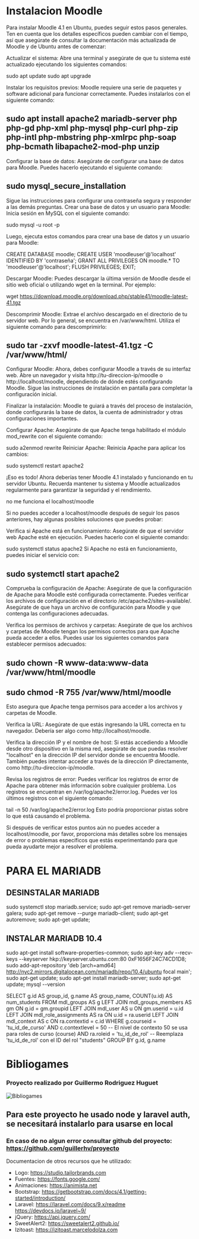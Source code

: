 # Instalacion Moodle
Para instalar Moodle 4.1 en Ubuntu, puedes seguir estos pasos generales. Ten en cuenta que los detalles específicos pueden cambiar con el tiempo, así que asegúrate de consultar la documentación más actualizada de Moodle y de Ubuntu antes de comenzar:

Actualizar el sistema: Abre una terminal y asegúrate de que tu sistema esté actualizado ejecutando los siguientes comandos:

sudo apt update
sudo apt upgrade

Instalar los requisitos previos: Moodle requiere una serie de paquetes y software adicional para funcionar correctamente. Puedes instalarlos con el siguiente comando:

## sudo apt install apache2 mariadb-server php php-gd php-xml php-mysql php-curl php-zip php-intl php-mbstring php-xmlrpc php-soap php-bcmath libapache2-mod-php unzip

Configurar la base de datos: Asegúrate de configurar una base de datos para Moodle. Puedes hacerlo ejecutando el siguiente comando:

## sudo mysql_secure_installation
Sigue las instrucciones para configurar una contraseña segura y responder a las demás preguntas.
Crear una base de datos y un usuario para Moodle: Inicia sesión en MySQL con el siguiente comando:

sudo mysql -u root -p

Luego, ejecuta estos comandos para crear una base de datos y un usuario para Moodle:

CREATE DATABASE moodle;
CREATE USER 'moodleuser'@'localhost' IDENTIFIED BY 'contraseña';
GRANT ALL PRIVILEGES ON moodle.* TO 'moodleuser'@'localhost';
FLUSH PRIVILEGES;
EXIT;

Descargar Moodle: Puedes descargar la última versión de Moodle desde el sitio web oficial o utilizando wget en la terminal. Por ejemplo:

wget https://download.moodle.org/download.php/stable41/moodle-latest-41.tgz

Descomprimir Moodle: Extrae el archivo descargado en el directorio de tu servidor web. Por lo general, se encuentra en /var/www/html. Utiliza el siguiente comando para descomprimirlo:

## sudo tar -zxvf moodle-latest-41.tgz -C /var/www/html/

Configurar Moodle: Ahora, debes configurar Moodle a través de su interfaz web. Abre un navegador y visita http://tu-direccion-ip/moodle o http://localhost/moodle, dependiendo de dónde estés configurando Moodle. Sigue las instrucciones de instalación en pantalla para completar la configuración inicial.

Finalizar la instalación: Moodle te guiará a través del proceso de instalación, donde configurarás la base de datos, la cuenta de administrador y otras configuraciones importantes.

Configurar Apache: Asegúrate de que Apache tenga habilitado el módulo mod_rewrite con el siguiente comando:

sudo a2enmod rewrite
Reiniciar Apache: Reinicia Apache para aplicar los cambios:

sudo systemctl restart apache2

¡Eso es todo! Ahora deberías tener Moodle 4.1 instalado y funcionando en tu servidor Ubuntu. Recuerda mantener tu sistema y Moodle actualizados regularmente para garantizar la seguridad y el rendimiento.


no me funciona el localhost/moodle

Si no puedes acceder a localhost/moodle después de seguir los pasos anteriores, hay algunas posibles soluciones que puedes probar:

Verifica si Apache está en funcionamiento: Asegúrate de que el servidor web Apache esté en ejecución. Puedes hacerlo con el siguiente comando:

sudo systemctl status apache2
Si Apache no está en funcionamiento, puedes iniciar el servicio con:

## sudo systemctl start apache2
Comprueba la configuración de Apache: Asegúrate de que la configuración de Apache para Moodle esté configurada correctamente. Puedes verificar los archivos de configuración en el directorio /etc/apache2/sites-available/. Asegúrate de que haya un archivo de configuración para Moodle y que contenga las configuraciones adecuadas.

Verifica los permisos de archivos y carpetas: Asegúrate de que los archivos y carpetas de Moodle tengan los permisos correctos para que Apache pueda acceder a ellos. Puedes usar los siguientes comandos para establecer permisos adecuados:

## sudo chown -R www-data:www-data /var/www/html/moodle
## sudo chmod -R 755 /var/www/html/moodle
Esto asegura que Apache tenga permisos para acceder a los archivos y carpetas de Moodle.

Verifica la URL: Asegúrate de que estás ingresando la URL correcta en tu navegador. Debería ser algo como http://localhost/moodle.

Verifica la dirección IP y el nombre de host: Si estás accediendo a Moodle desde otro dispositivo en la misma red, asegúrate de que puedas resolver "localhost" en la dirección IP del servidor donde se encuentra Moodle. También puedes intentar acceder a través de la dirección IP directamente, como http://tu-direccion-ip/moodle.

Revisa los registros de error: Puedes verificar los registros de error de Apache para obtener más información sobre cualquier problema. Los registros se encuentran en /var/log/apache2/error.log. Puedes ver los últimos registros con el siguiente comando:

tail -n 50 /var/log/apache2/error.log
Esto podría proporcionar pistas sobre lo que está causando el problema.

Si después de verificar estos puntos aún no puedes acceder a localhost/moodle, por favor, proporciona más detalles sobre los mensajes de error o problemas específicos que estás experimentando para que pueda ayudarte mejor a resolver el problema.
# PARA EL MARIADB

## DESINSTALAR MARIADB
sudo systemctl stop mariadb.service;
sudo apt-get remove mariadb-server galera;
sudo apt-get remove --purge mariadb-client;
sudo apt-get autoremove;
sudo apt-get update;
## INSTALAR MARIADB 10.4
sudo apt-get install software-properties-common;
sudo apt-key adv --recv-keys --keyserver hkp://keyserver.ubuntu.com:80 0xF1656F24C74CD1D8;
sudo add-apt-repository 'deb [arch=amd64] http://nyc2.mirrors.digitalocean.com/mariadb/repo/10.4/ubuntu focal main';
sudo apt-get update;
sudo apt-get install mariadb-server;
sudo apt-get update;
mysql --version




SELECT g.id AS group_id, g.name AS group_name, COUNT(u.id) AS num_students
FROM mdl_groups AS g
LEFT JOIN mdl_groups_members AS gm ON g.id = gm.groupid
LEFT JOIN mdl_user AS u ON gm.userid = u.id
LEFT JOIN mdl_role_assignments AS ra ON u.id = ra.userid
LEFT JOIN mdl_context AS c ON ra.contextid = c.id
WHERE g.courseid = 'tu_id_de_curso'
AND c.contextlevel = 50 -- El nivel de contexto 50 se usa para roles de curso (course)
AND ra.roleid = 'tu_id_de_rol' -- Reemplaza 'tu_id_de_rol' con el ID del rol "students"
GROUP BY g.id, g.name

<p align="center">
    
# Bibliogames

### Proyecto realizado por Guillermo Rodriguez Huguet

<img src="public/imagenes/logosintexto.png" alt="Bibliogames">
 </p>
 
## Para este proyecto he usado node y laravel auth, se necesitará instalarlo para usarse en local

### En caso de no algun error consultar github del proyecto: https://github.com/guillerhv/proyecto

Documentacion de otros recursos que he utilizado: 
- Logo:  https://studio.tailorbrands.com
- Fuentes: https://fonts.google.com/ 
- Animaciones: https://animista.net
- Bootstrap: https://getbootstrap.com/docs/4.1/getting-started/introduction/
- Laravel: https://laravel.com/docs/9.x/readme 
   https://devdocs.io/laravel~9/
- jQuery: https://api.jquery.com/
- SweetAlert2: https://sweetalert2.github.io/ 
- Izitoast: https://izitoast.marcelodolza.com


